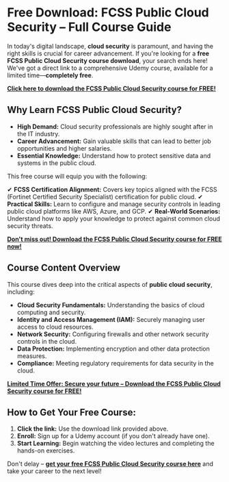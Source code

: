 # Free Download: FCSS Public Cloud Security – Full Course Guide

In today's digital landscape, **cloud security** is paramount, and having the right skills is crucial for career advancement. If you're looking for a **free FCSS Public Cloud Security course download**, your search ends here! We've got a direct link to a comprehensive Udemy course, available for a limited time—**completely free**.

[**Click here to download the FCSS Public Cloud Security course for FREE!**](https://udemywork.com/fcss-public-cloud-security)

## Why Learn FCSS Public Cloud Security?

*   **High Demand:** Cloud security professionals are highly sought after in the IT industry.
*   **Career Advancement:** Gain valuable skills that can lead to better job opportunities and higher salaries.
*   **Essential Knowledge:** Understand how to protect sensitive data and systems in the public cloud.

This free course will equip you with the following:

✔ **FCSS Certification Alignment:** Covers key topics aligned with the FCSS (Fortinet Certified Security Specialist) certification for public cloud.
✔ **Practical Skills:** Learn to configure and manage security controls in leading public cloud platforms like AWS, Azure, and GCP.
✔ **Real-World Scenarios:** Understand how to apply your knowledge to protect against common cloud security threats.

[**Don't miss out! Download the FCSS Public Cloud Security course for FREE now!**](https://udemywork.com/fcss-public-cloud-security)

## Course Content Overview

This course dives deep into the critical aspects of **public cloud security**, including:

*   **Cloud Security Fundamentals:** Understanding the basics of cloud computing and security.
*   **Identity and Access Management (IAM):** Securely managing user access to cloud resources.
*   **Network Security:** Configuring firewalls and other network security controls in the cloud.
*   **Data Protection:** Implementing encryption and other data protection measures.
*   **Compliance:** Meeting regulatory requirements for data security in the cloud.

[**Limited Time Offer: Secure your future – Download the FCSS Public Cloud Security course for FREE!**](https://udemywork.com/fcss-public-cloud-security)

## How to Get Your Free Course:

1.  **Click the link:** Use the download link provided above.
2.  **Enroll:** Sign up for a Udemy account (if you don't already have one).
3.  **Start Learning:** Begin watching the video lectures and completing the hands-on exercises.

Don't delay – **[get your free FCSS Public Cloud Security course here](https://udemywork.com/fcss-public-cloud-security)** and take your career to the next level!

